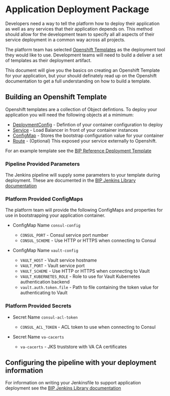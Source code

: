 # Application Deployment Package
Developers need a way to tell the platform how to deploy their application as well as any services that their application depends on. This method should allow for the development team to specify all all aspects of their service deployment in a common way across all projects.

The platform team has selected [Openshift Templates](https://docs.openshift.com/container-platform/3.6/dev_guide/templates.html) as the deployment tool they would like to use. Development teams will need to build a deliver a set of templates as their deployment artifact. 

This document will give you the basics on creating an Openshift Template for your application, but your should definately read up on the Openshift documentation to get a full understanding on how to build a template.

## Building an Openshift Template
Openshift templates are a collection of Object defintions. To deploy your application you will need the following objects at a mimimum:
* [DeploymentConfig](https://docs.openshift.com/container-platform/3.6/architecture/core_concepts/deployments.html) - Defintion of your container configuration to deploy
* [Service](https://docs.openshift.com/container-platform/3.6/architecture/core_concepts/pods_and_services.html#services) - Load Balancer in front of your container instances
* [ConfigMap](https://docs.openshift.com/container-platform/3.6/dev_guide/configmaps.html) - Stores the bootstrap configuration value for your container
* [Route](https://docs.openshift.com/container-platform/3.6/dev_guide/routes.html) - (Optional) This exposed your service externally to Openshift.

For an example template see the [BIP Reference Deployment Template](../template.yaml)

### Pipeline Provided Parameters
The Jenkins pipeline will supply some parameters to your template during deployment. These are documented in the [BIP Jenkins Library documentation](https://github.com/department-of-veterans-affairs/os-svc-jenkins-lib/blob/master/docs/common/deployment.md#pipeline-provided-parameters)

### Platform Provided ConfigMaps
The platform team will provide the following ConfigMaps and properties for use in bootstrapping your application container.
* ConfigMap Name `consul-config`
    * `CONSUL_PORT` - Consul service port number
    * `CONSUL_SCHEME` - Use HTTP or HTTPS when connecting to Consul

* ConfigMap Name `vault-config`
    * `VAULT_HOST` - Vault service hostname
    * `VAULT_PORT` - Vault service port
    * `VAULT_SCHEME` - Use HTTP or HTTPS when connecting to Vault
    * `VAULT_KUBERNETES_ROLE` - Role to use for Vault Kubernetes authentication backend
    * `vault.auth.token.file` - Path to file containing the token value for authenticating to Vault

### Platform Provided Secrets
* Secret Name `consul-acl-token`
    * `CONSUL_ACL_TOKEN` - ACL token to use when connecting to Consul

* Secret Name `va-cacerts`
    * `va-cacerts` - JKS truststore with VA CA certificates


## Configuring the pipeline with your deployment information
For information on writing your Jenkinsfile to support application deployment see the [BIP Jenkins Library documentation](https://github.com/department-of-veterans-affairs/os-svc-jenkins-lib/blob/master/docs/common/deployment.md#deployment-pipeline-configuration)